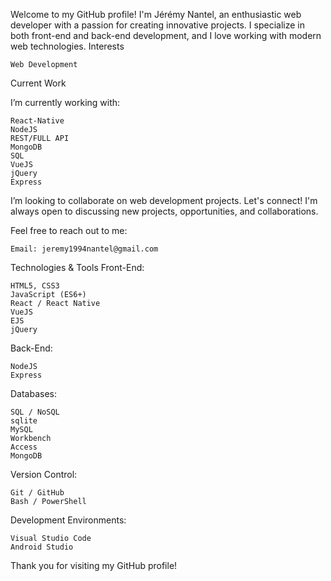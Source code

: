 Welcome to my GitHub profile! I'm Jérémy Nantel, an enthusiastic web developer with a passion for creating innovative projects. I specialize in both front-end and back-end development, and I love working with modern web technologies.
Interests

    Web Development

Current Work

I’m currently working with:

    React-Native
    NodeJS
    REST/FULL API
    MongoDB
    SQL
    VueJS
    jQuery
    Express


I’m looking to collaborate on web development projects. Let's connect! I'm always open to discussing new projects, opportunities, and collaborations.


Feel free to reach out to me:

    Email: jeremy1994nantel@gmail.com

Technologies & Tools
 Front-End:

    HTML5, CSS3
    JavaScript (ES6+)
    React / React Native
    VueJS
    EJS
    jQuery

   Back-End:

    NodeJS
    Express

Databases:

    SQL / NoSQL
    sqlite
    MySQL
    Workbench
    Access
    MongoDB

Version Control:

    Git / GitHub
    Bash / PowerShell

Development Environments:

    Visual Studio Code
    Android Studio

 Thank you for visiting my GitHub profile! 
